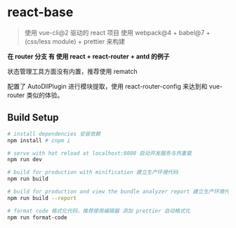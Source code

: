 # react-base

> 使用 vue-cli@2 驱动的 react 项目
> 使用 webpack@4 + babel@7 + (css/less module) + prettier 来构建

**在 router 分支 有 使用 react + react-router + antd 的例子**

状态管理工具方面没有内置，推荐使用 rematch

配置了 AutoDllPlugin 进行模块提取，使用 react-router-config 来达到和 vue-router 类似的体验。

## Build Setup

```bash
# install dependencies 安装依赖
npm install # cnpm i

# serve with hot reload at localhost:8080 启动开发服务与热重载
npm run dev

# build for production with minification 建立生产环境代码
npm run build

# build for production and view the bundle analyzer report 建立生产环境代码并且查看代码大小分析
npm run build --report

# format code 格式化代码，推荐使用编辑器 添加 prettier 自动格式化
npm run format-code
```
